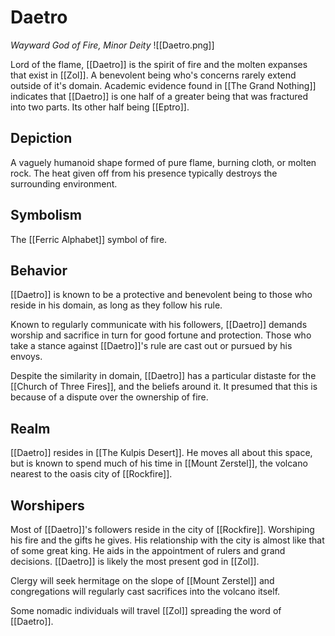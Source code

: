 # Daetro
*Wayward God of Fire, Minor Deity*
![[Daetro.png]]

Lord of the flame, [[Daetro]] is the spirit of fire and the molten expanses that exist in [[Zol]]. A benevolent being who's concerns rarely extend outside of it's domain. Academic evidence found in [[The Grand Nothing]] indicates that [[Daetro]] is one half of a greater being that was fractured into two parts. Its other half being [[Eptro]].

## Depiction
A vaguely humanoid shape formed of pure flame, burning cloth, or molten rock. The heat given off from his presence typically destroys the surrounding environment. 

## Symbolism
The [[Ferric Alphabet]] symbol of fire.

## Behavior
[[Daetro]] is known to be a protective and benevolent being to those who reside in his domain, as long as they follow his rule.

Known to regularly communicate with his followers, [[Daetro]] demands worship and sacrifice in turn for good fortune and protection. Those who take a stance against [[Daetro]]'s rule are cast out or pursued by his envoys.

Despite the similarity in domain, [[Daetro]] has a particular distaste for the [[Church of Three Fires]], and the beliefs around it. It presumed that this is because of a dispute over the ownership of fire.

## Realm
[[Daetro]] resides in [[The Kulpis Desert]]. He moves all about this space, but is known to spend much of his time in [[Mount Zerstel]], the volcano nearest to the oasis city of [[Rockfire]].

## Worshipers
Most of [[Daetro]]'s followers reside in the city of [[Rockfire]]. Worshiping his fire and the gifts he gives. His relationship with the city is almost like that of some great king. He aids in the appointment of rulers and grand decisions. [[Daetro]] is likely the most present god in [[Zol]].

Clergy will seek hermitage on the slope of [[Mount Zerstel]] and congregations will regularly cast sacrifices into the volcano itself.

Some nomadic individuals will travel [[Zol]] spreading the word of [[Daetro]].